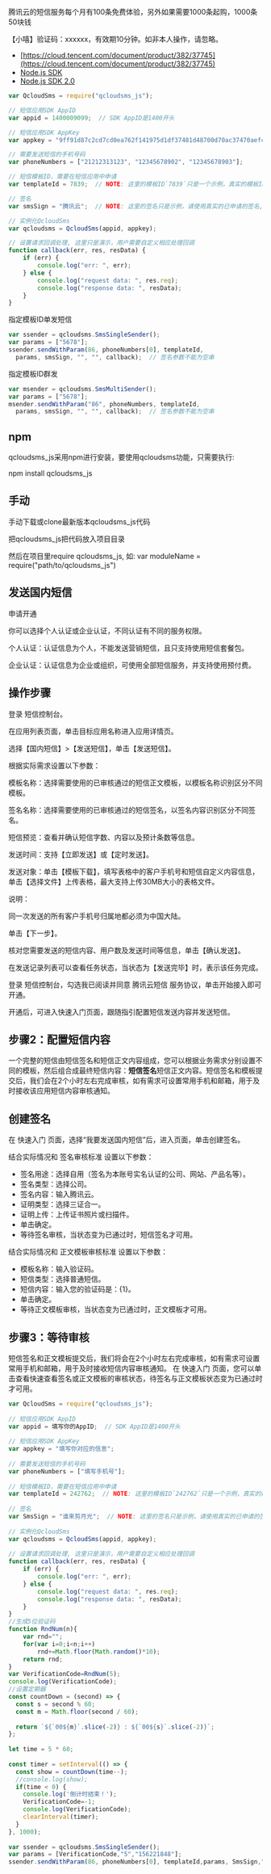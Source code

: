 
腾讯云的短信服务每个月有100条免费体验，另外如果需要1000条起购，1000条50块钱

【小嘻】验证码：xxxxxx，有效期10分钟。如非本人操作，请忽略。

- [https://cloud.tencent.com/document/product/382/37745](https://cloud.tencent.com/document/product/382/37745)
- [Node.js SDK](https://cloud.tencent.com/document/product/382/43197)
- [Node.js SDK 2.0](https://cloud.tencent.com/document/product/382/3772)

```js
var QcloudSms = require("qcloudsms_js");

// 短信应用SDK AppID
var appid = 1400009099;  // SDK AppID是1400开头

// 短信应用SDK AppKey
var appkey = "9ff91d87c2cd7cd0ea762f141975d1df37481d48700d70ac37470aefc60f9bad";

// 需要发送短信的手机号码
var phoneNumbers = ["21212313123", "12345678902", "12345678903"];

// 短信模板ID，需要在短信应用中申请
var templateId = 7839;  // NOTE: 这里的模板ID`7839`只是一个示例，真实的模板ID需要在短信控制台中申请

// 签名
var smsSign = "腾讯云";  // NOTE: 这里的签名只是示例，请使用真实的已申请的签名, 签名参数使用的是`签名内容`，而不是`签名ID`

// 实例化QcloudSms
var qcloudsms = QcloudSms(appid, appkey);

// 设置请求回调处理, 这里只是演示，用户需要自定义相应处理回调
function callback(err, res, resData) {
    if (err) {
        console.log("err: ", err);
    } else {
        console.log("request data: ", res.req);
        console.log("response data: ", resData);
    }
}
```

指定模板ID单发短信

```js
var ssender = qcloudsms.SmsSingleSender();
var params = ["5678"];
ssender.sendWithParam(86, phoneNumbers[0], templateId,
  params, smsSign, "", "", callback);  // 签名参数不能为空串
```

指定模板ID群发

```js
var msender = qcloudsms.SmsMultiSender();
var params = ["5678"];
msender.sendWithParam("86", phoneNumbers, templateId,
  params, smsSign, "", "", callback);  // 签名参数不能为空串
```

## npm

qcloudsms_js采用npm进行安装，要使用qcloudsms功能，只需要执行:

npm install qcloudsms_js

## 手动

手动下载或clone最新版本qcloudsms_js代码

把qcloudsms_js把代码放入项目目录

然后在项目里require qcloudsms_js, 如: var moduleName = require("path/to/qcloudsms_js")

## 发送国内短信

申请开通

你可以选择个人认证或企业认证，不同认证有不同的服务权限。

个人认证：认证信息为个人，不能发送营销短信，且只支持使用短信套餐包。

企业认证：认证信息为企业或组织，可使用全部短信服务，并支持使用预付费。

## 操作步骤

登录 短信控制台。

在应用列表页面，单击目标应用名称进入应用详情页。

选择【国内短信】>【发送短信】，单击【发送短信】。

根据实际需求设置以下参数：

模板名称：选择需要使用的已审核通过的短信正文模板，以模板名称识别区分不同模板。

签名名称：选择需要使用的已审核通过的短信签名，以签名内容识别区分不同签名。

短信预览：查看并确认短信字数、内容以及预计条数等信息。

发送时间：支持【立即发送】或【定时发送】。

发送对象：单击【模板下载】，填写表格中的客户手机号和短信自定义内容信息，单击【选择文件】上传表格，最大支持上传30MB大小的表格文件。

说明：

同一次发送的所有客户手机号归属地都必须为中国大陆。

单击【下一步】。

核对您需要发送的短信内容、用户数及发送时间等信息，单击【确认发送】。

在发送记录列表可以查看任务状态，当状态为【发送完毕】时，表示该任务完成。

登录 短信控制台，勾选我已阅读并同意 腾讯云短信 服务协议，单击开始接入即可开通。

开通后，可进入快速入门页面，跟随指引配置短信发送内容并发送短信。

## 步骤2：配置短信内容
一个完整的短信由短信签名和短信正文内容组成，您可以根据业务需求分别设置不同的模板，然后组合成最终短信内容：**短信签名**短信正文内容。短信签名和模板提交后，我们会在2个小时左右完成审核，如有需求可设置常用手机和邮箱，用于及时接收该应用短信内容审核通知。


## 创建签名
在 快速入门 页面，选择“我要发送国内短信”后，进入页面，单击创建签名。

结合实际情况和 签名审核标准 设置以下参数：
- 签名用途：选择自用（签名为本账号实名认证的公司、网站、产品名等）。
- 签名类型：选择公司。
- 签名内容：输入腾讯云。
- 证明类型：选择三证合一。
- 证明上传：上传证书照片或扫描件。
- 单击确定。
- 等待签名审核，当状态变为已通过时，短信签名才可用。

结合实际情况和 正文模板审核标准 设置以下参数：

- 模板名称：输入验证码。
- 短信类型：选择普通短信。
- 短信内容：输入您的验证码是：{1}。
- 单击确定。
- 等待正文模板审核，当状态变为已通过时，正文模板才可用。

## 步骤3：等待审核

短信签名和正文模板提交后，我们将会在2个小时左右完成审核，如有需求可设置常用手机和邮箱，用于及时接收短信内容审核通知。
在 快速入门 页面，您可以单击查看快速查看签名或正文模板的审核状态，待签名与正文模板状态变为已通过时才可用。




```js
var QcloudSms = require("qcloudsms_js");
 
// 短信应用SDK AppID
var appid = 填写你的AppID;  // SDK AppID是1400开头
 
// 短信应用SDK AppKey
var appkey = "填写你对应的信息";
 
// 需要发送短信的手机号码
var phoneNumbers = ["填写手机号"];
 
// 短信模板ID，需要在短信应用中申请
var templateId = 242762;  // NOTE: 这里的模板ID`242762`只是一个示例，真实的模板ID需要在短信控制台中申请
 
// 签名
var SmsSign = "谁来剪月光";  // NOTE: 这里的签名只是示例，请使用真实的已申请的签名, 签名参数使用的是`签名内容`，而不是`签名ID`
 
// 实例化QcloudSms
var qcloudsms = QcloudSms(appid, appkey);
 
// 设置请求回调处理, 这里只是演示，用户需要自定义相应处理回调
function callback(err, res, resData) {
    if (err) {
        console.log("err: ", err);
    } else {
        console.log("request data: ", res.req);
        console.log("response data: ", resData);
    }
}
//生成5位验证码
function RndNum(n){
    var rnd="";
    for(var i=0;i<n;i++)
        rnd+=Math.floor(Math.random()*10);
    return rnd;
}
var VerificationCode=RndNum(5);
console.log(VerificationCode);
//设置定期器
const countDown = (second) => {
  const s = second % 60;
  const m = Math.floor(second / 60);
 
  return `${`00${m}`.slice(-2)} : ${`00${s}`.slice(-2)}`;
};
 
let time = 5 * 60;
 
const timer = setInterval(() => {
  const show = countDown(time--);
  //console.log(show);
  if(time < 0) {
    console.log('倒计时结束！');
    VerificationCode=-1;
    console.log(VerificationCode);
    clearInterval(timer);
  }
}, 1000);
 
var ssender = qcloudsms.SmsSingleSender();
var params = [VerificationCode,"5","156221848"];
ssender.sendWithParam(86, phoneNumbers[0], templateId,params, SmsSign,"","",callback);  // 签名参数未提供或者为空时，会使用默认签名发送短信
```








